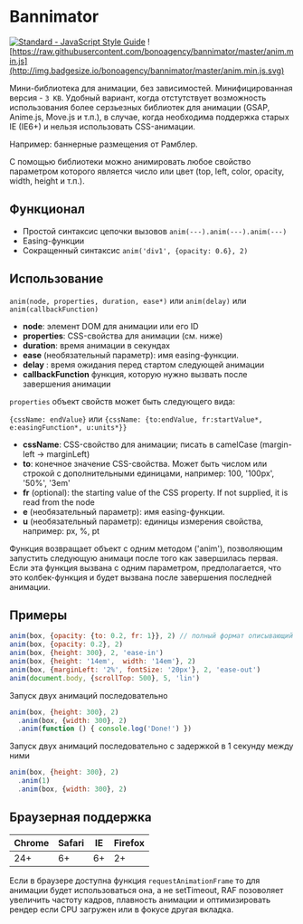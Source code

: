 # Bannimator

[![Standard - JavaScript Style Guide](https://img.shields.io/badge/code_style-standard-brightgreen.svg)](https://standardjs.com)
![https://raw.githubusercontent.com/bonoagency/bannimator/master/anim.min.js](http://img.badgesize.io/bonoagency/bannimator/master/anim.min.js.svg)

Мини-библиотека для анимации, без зависимостей. Минифицированная версия - `3 KB`. Удобный вариант, когда отстутствует возможность использования более серзьезных библиотек для анимации (GSAP, Anime.js, Move.js и т.п.), в случае, когда необходима поддержка старых IE (IE6+) и нельзя использовать CSS-анимации.

Например: баннерные размещения от Рамблер.

С помощью библиотеки можно анимировать любое свойство параметром которого является число или цвет (top, left, color, opacity, width, height и т.п.).

## Функционал

- Простой синтаксис цепочки вызовов `anim(---).anim(---).anim(---)`
- Easing-функции
- Сокращенный синтаксис `anim('div1', {opacity: 0.6}, 2)`

## Использование

`anim(node, properties, duration, ease*)` или `anim(delay)` или `anim(callbackFunction)`

- **node**: элемент DOM для анимации или его ID
- **properties**: CSS-свойства для анимации (см. ниже)
- **duration**: время анимации в секундах
- **ease** (необязательный параметр): имя easing-функции.
- **delay** : время ожидания перед стартом следующей анимации
- **callbackFunction** функция, которую нужно вызвать после завершения анимации

`properties` объект свойств может быть следующего вида:

`{cssName: endValue}` или `{cssName: {to:endValue, fr:startValue*, e:easingFunction*, u:units*}}`

- **cssName**: CSS-свойство для анимации; писать в camelCase (margin-left -> marginLeft)
- **to**: конечное значение CSS-свойства. Может быть числом или строкой с дополнительными единицами, например: 100, '100px', '50%', '3em'
- **fr** (optional): the starting value of the CSS property. If not supplied, it is read from the node
- **e** (необязательный параметр): имя easing-функции.
- **u** (необязательный параметр): единицы измерения свойства, например: px, %, pt

Функция возвращает объект с одним методом ('anim'), позволяющим запустить следующую анимаци после того как завершилась первая. Если эта функция вызвана с одним параметром, предполагается, что это колбек-функция и будет вызвана после завершения последней анимации.

## Примеры

```javascript
anim(box, {opacity: {to: 0.2, fr: 1}}, 2) // полный формат описывающий изменение свойства 'от-до'
anim(box, {opacity: 0.2}, 2)
anim(box, {height: 300}, 2, 'ease-in')
anim(box, {height: '14em',  width: '14em'}, 2)
anim(box, {marginLeft: '2%', fontSize: '20px'}, 2, 'ease-out')
anim(document.body, {scrollTop: 500}, 5, 'lin')
```

Запуск двух анимаций последовательно

```javascript
anim(box, {height: 300}, 2)
  .anim(box, {width: 300}, 2)
  .anim(function () { console.log('Done!') })
```

Запуск двух анимаций последовательно с задержкой в 1 секунду между ними

```javascript
anim(box, {height: 300}, 2)
  .anim(1)
  .anim(box, {width: 300}, 2)
```

## Браузерная поддержка

| Chrome | Safari | IE  | Firefox |
| --- | --- | --- | --- |
| 24+ | 6+ | 6+ | 2+ |

Если в браузере доступна функция `requestAnimationFrame` то для анимации будет использоваться она, а не setTimeout, RAF позоволяет увеличить частоту кадров, плавность анимации и оптимизировать рендер если CPU загружен или в фокусе другая вкладка.
